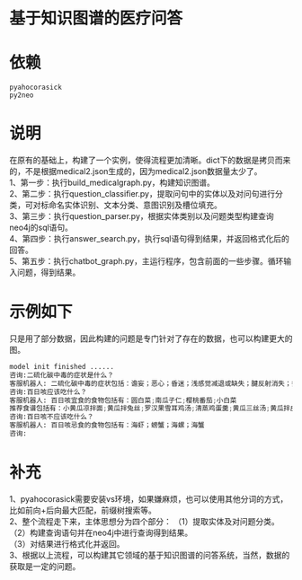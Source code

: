 # 基于知识图谱的医疗问答

# 依赖
```
pyahocorasick
py2neo
```

# 说明
在原有的基础上，构建了一个实例，使得流程更加清晰。dict下的数据是拷贝而来的，不是根据medical2.json生成的，因为medical2.json数据量太少了。<br>
1、第一步：执行build_medicalgraph.py，构建知识图谱。<br>
2、第二步：执行question_classifier.py，提取问句中的实体以及对问句进行分类，可对标命名实体识别、文本分类、意图识别及槽位填充。<br>
3、第三步：执行question_parser.py，根据实体类别以及问题类型构建查询neo4j的sql语句。<br>
4、第四步：执行answer_search.py，执行sql语句得到结果，并返回格式化后的回答。<br>
5、第五步：执行chatbot_graph.py，主运行程序，包含前面的一些步骤。循环输入问题，得到结果。<br>

# 示例如下
只是用了部分数据，因此构建的问题是专门针对了存在的数据，也可以构建更大的图。
```python
model init finished ......
咨询:二硫化碳中毒的症状是什么？
客服机器人: 二硫化碳中毒的症状包括：谵妄；恶心；昏迷；浅感觉减退或缺失；腱反射消失；多发性神经炎；呕吐；感觉障碍
咨询:百日咳应该吃什么？
客服机器人: 百日咳宜食的食物包括有：圆白菜;南瓜子仁;樱桃番茄;小白菜
推荐食谱包括有：小黄瓜凉拌面;黄瓜拌兔丝;罗汉果雪耳鸡汤;清蒸鸡蛋羹;黄瓜三丝汤;黄瓜拌皮丝;百合双耳鸡蛋羹;排骨汤
咨询:百日咳不应该吃什么？
客服机器人: 百日咳忌食的食物包括有：海虾；螃蟹；海螺；海蟹
咨询:
```

# 补充
1、pyahocorasick需要安装vs环境，如果嫌麻烦，也可以使用其他分词的方式，比如前向+后向最大匹配，前缀树搜索等。<br>
2、整个流程走下来，主体思想分为四个部分：
（1）提取实体及对问题分类。<br>
（2）构建查询语句并在neo4j中进行查询得到结果。<br>
（3）对结果进行格式化并返回。<br>
3、根据以上流程，可以构建其它领域的基于知识图谱的问答系统，当然，数据的获取是一定的问题。<br>
